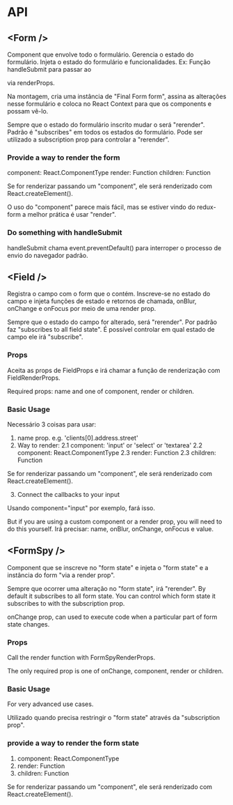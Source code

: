 # API
## <Form \/>
Component que envolve todo o formulário.
Gerencia o estado do formulário.
Injeta o estado do formulário e funcionalidades. Ex: Função handleSubmit para passar ao <form> via renderProps.

Na montagem, <Form /> cria uma instância de "Final Form form", assina as alterações nesse formulário
e coloca no React Context para que os components <Field /> e <FormSpy /> possam vê-lo.

Sempre que o estado do formulário inscrito mudar o <Form /> será "rerender".
Padrão é "subscribes" em todos os estados do formulário.
Pode ser utilizado a subscription prop para controlar a "rerender".

### Provide a way to render the form
component: React.ComponentType
render: Function
children: Function

Se for renderizar passando um "component", ele será renderizado com React.createElement().

O uso do "component" parece mais fácil, mas se estiver vindo do redux-form a melhor prática é usar "render".

### Do something with handleSubmit
handleSubmit chama event.preventDefault() para interroper o processo de envio do navegador padrão.


## <Field \/>
Registra o campo com o form que o contém.
Inscreve-se no estado do campo e injeta funções de estado e retornos de chamada, onBlur, onChange e onFocus
por meio de uma render prop.

Sempre que o estado do campo for alterado, será "rerender".
Por padrão faz "subscribes to all field state".
É possível controlar em qual estado de campo ele irá "subscribe".

### Props
Aceita as props de FieldProps e irá chamar a função de renderização com FieldRenderProps.

Required props: name and one of component, render or children.

### Basic Usage

Necessário 3 coisas para usar:
1. name prop. e.g. 'clients[0].address.street'
2. Way to render:
    2.1 component: 'input' or 'select' or 'textarea'
    2.2 component: React.ComponentType
    2.3 render: Function
    2.3 children: Function

Se for renderizar passando um "component", ele será renderizado com React.createElement().

3. Connect the callbacks to your input

Usando component="input" por exemplo, <Field /> fará isso.

But if you are using a custom component or a render prop, you will need to do this yourself.
Irá precisar: name, onBlur, onChange, onFocus e value.

## <FormSpy \/>
Component que se inscreve no "form state" e injeta o "form state" e a instância do form "via a render prop".

Sempre que ocorrer uma alteração no "form state", irá "rerender".
By default it subscribes to all form state.
You can control which form state it subscribes to with the subscription prop.

onChange prop, can used to execute code when a particular part of form state changes.

### Props
Call the render function with FormSpyRenderProps.

The only required prop is one of onChange, component, render or children.

### Basic Usage
For very advanced use cases.

Utilizado quando precisa restringir o "form state" através da "subscription prop".

### provide a way to render the form state
1. component: React.ComponentType
2. render: Function
3. children: Function

Se for renderizar passando um "component", ele será renderizado com React.createElement().
